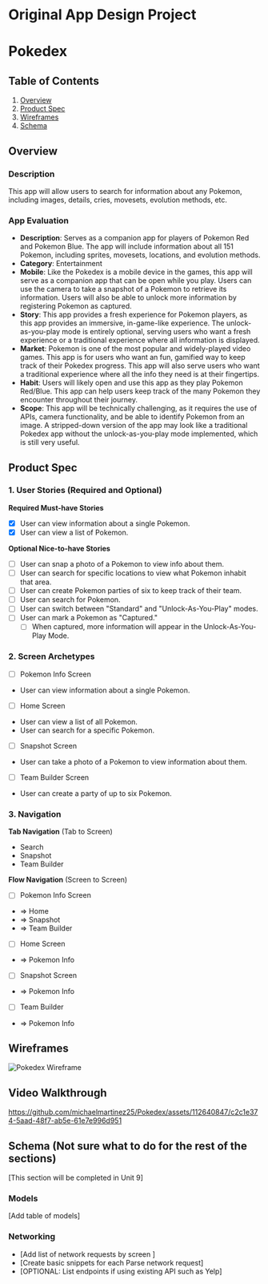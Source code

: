 Original App Design Project
===

# Pokedex

## Table of Contents

1. [Overview](#Overview)
2. [Product Spec](#Product-Spec)
3. [Wireframes](#Wireframes)
4. [Schema](#Schema)

## Overview

### Description

This app will allow users to search for information about any Pokemon, including images, details, cries, movesets, evolution methods, etc.

### App Evaluation

- **Description**: Serves as a companion app for players of Pokemon Red and Pokemon Blue. The app will include information about all 151 Pokemon, including sprites, movesets, locations, and evolution methods.
- **Category**: Entertainment
- **Mobile**: Like the Pokedex is a mobile device in the games, this app will serve as a companion app that can be open while you play. Users can use the camera to take a snapshot of a Pokemon to retrieve its information. Users will also be able to unlock more information by registering Pokemon as captured.
- **Story**: This app provides a fresh experience for Pokemon players, as this app provides an immersive, in-game-like experience. The unlock-as-you-play mode is entirely optional, serving users who want a fresh experience or a traditional experience where all information is displayed. 
- **Market**: Pokemon is one of the most popular and widely-played video games. This app is for users who want an fun, gamified way to keep track of their Pokedex progress. This app will also serve users who want a traditional experience where all the info they need is at their fingertips.
- **Habit**: Users will likely open and use this app as they play Pokemon Red/Blue. This app can help users keep track of the many Pokemon they encounter throughout their journey.
- **Scope**: This app will be technically challenging, as it requires the use of APIs, camera functionality, and be able to identify Pokemon from an image. A stripped-down version of the app may look like a traditional Pokedex app without the unlock-as-you-play mode implemented, which is still very useful.

## Product Spec

### 1. User Stories (Required and Optional)

**Required Must-have Stories**

- [x] User can view information about a single Pokemon.
- [x] User can view a list of Pokemon.

**Optional Nice-to-have Stories**

- [ ] User can snap a photo of a Pokemon to view info about them.
- [ ] User can search for specific locations to view what Pokemon inhabit that area.
- [ ] User can create Pokemon parties of six to keep track of their team.
- [ ] User can search for Pokemon.
- [ ] User can switch between "Standard" and "Unlock-As-You-Play" modes.
- [ ] User can mark a Pokemon as "Captured."
    - [ ] When captured, more information will appear in the Unlock-As-You-Play Mode.

### 2. Screen Archetypes

- [ ] Pokemon Info Screen
* User can view information about a single Pokemon.
- [ ] Home Screen
* User can view a list of all Pokemon.
* User can search for a specific Pokemon.
- [ ] Snapshot Screen
* User can take a photo of a Pokemon to view information about them.
- [ ] Team Builder Screen
* User can create a party of up to six Pokemon.

### 3. Navigation

**Tab Navigation** (Tab to Screen)

* Search
* Snapshot
* Team Builder

**Flow Navigation** (Screen to Screen)

- [ ] Pokemon Info Screen
* => Home
* => Snapshot
* => Team Builder
- [ ] Home Screen
* => Pokemon Info
- [ ] Snapshot Screen
* => Pokemon Info
- [ ] Team Builder
* => Pokemon Info

## Wireframes

![Pokedex Wireframe](https://github.com/michaelmartinez25/Pokedex/assets/112640847/cc8911de-6c14-4765-827d-42be90d41973)

## Video Walkthrough



https://github.com/michaelmartinez25/Pokedex/assets/112640847/c2c1e374-5aad-48f7-ab5e-61e7e996d951



## Schema (Not sure what to do for the rest of the sections)

[This section will be completed in Unit 9]

### Models

[Add table of models]

### Networking

- [Add list of network requests by screen ]
- [Create basic snippets for each Parse network request]
- [OPTIONAL: List endpoints if using existing API such as Yelp]
